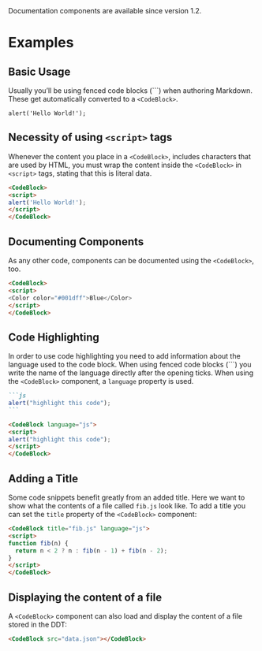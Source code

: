 <Banner title="Version Feature">
  Documentation components are available since version 1.2.
</Banner>

# Examples

## Basic Usage

Usually you’ll be using fenced code blocks (\`\`\`) when authoring Markdown.
These get automatically converted to a `<CodeBlock>`.

```
alert('Hello World!');
```

## Necessity of using `<script>` tags

Whenever the content you place in a `<CodeBlock>`,
includes characters that are used by HTML, you must
wrap the content inside the `<CodeBlock>` in
`<script>` tags, stating that this is literal data.

<CodeBlock>
<script>
alert('Hello World!');
</script>
</CodeBlock>

```html
<CodeBlock>
<script>
alert('Hello World!');
</script>
</CodeBlock>
```

## Documenting Components

As any other code, components can be documented using the `<CodeBlock>`, too.

<CodeBlock>
<script>
<Color color="#001dff">Blue</Color>
</script>
</CodeBlock>

```html
<CodeBlock>
<script>
<Color color="#001dff">Blue</Color>
</script>
</CodeBlock>
```

## Code Highlighting

In order to use code highlighting you need to add information about the language used to the code block. When using fenced code blocks (\`\`\`) you write the name of the language directly after the opening ticks. When using the `<CodeBlock>` component, a `language` property is used.

~~~markdown
```js
alert("highlight this code");
```
~~~

```html
<CodeBlock language="js">
<script>
alert("highlight this code");
</script>
</CodeBlock>
```

## Adding a Title

Some code snippets benefit greatly from an added title. Here we want to show
what the contents of a file called `fib.js` look like. To add a title you can
set the `title` property of the `<CodeBlock>` component:

<CodeBlock title="fib.js" language="js">
<script>
function fib(n) {
  return n < 2 ? n : fib(n - 1) + fib(n - 2);
}
</script>
</CodeBlock>

```html
<CodeBlock title="fib.js" language="js">
<script>
function fib(n) {
  return n < 2 ? n : fib(n - 1) + fib(n - 2);
}
</script>
</CodeBlock>
```

## Displaying the content of a file

A `<CodeBlock>` component can also load and display the content of a file stored in the DDT:

```html
<CodeBlock src="data.json"></CodeBlock>
```